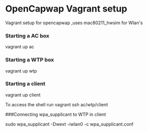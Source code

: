 # OpenCapwap Vagrant setup
Vagrant  setup for opencapwap ,uses mac80211_hwsim for Wlan's


### Starting a AC box
vagrant up ac

### Starting a WTP box
vagrant up wtp

### Starting a client 
vagrant up client

To access the shell run 
vagrant ssh ac/wtp/client

###Connecting wpa_supplicant to WTP in client

sudo wpa_supplicant -Dwext -iwlan0 -c wpa_supplicant.conf
